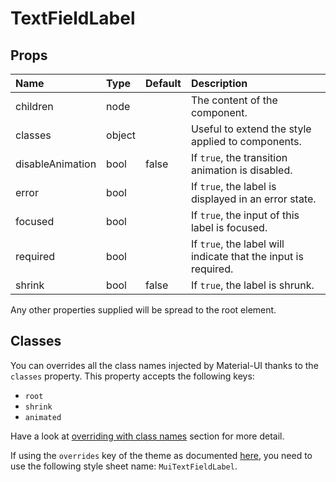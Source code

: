 # TextFieldLabel



## Props
| Name | Type | Default | Description |
|:-----|:-----|:--------|:------------|
| children | node |  | The content of the component. |
| classes | object |  | Useful to extend the style applied to components. |
| disableAnimation | bool | false | If `true`, the transition animation is disabled. |
| error | bool |  | If `true`, the label is displayed in an error state. |
| focused | bool |  | If `true`, the input of this label is focused. |
| required | bool |  | If `true`, the label will indicate that the input is required. |
| shrink | bool | false | If `true`, the label is shrunk. |

Any other properties supplied will be spread to the root element.
## Classes

You can overrides all the class names injected by Material-UI thanks to the `classes` property.
This property accepts the following keys:
- `root`
- `shrink`
- `animated`

Have a look at [overriding with class names](/customization/overrides#overriding-with-class-names)
section for more detail.

If using the `overrides` key of the theme as documented
[here](/customization/themes#customizing-all-instances-of-a-component-type),
you need to use the following style sheet name: `MuiTextFieldLabel`.
